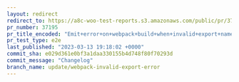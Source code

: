 ```yaml
---
layout: redirect
redirect_to: https://a8c-woo-test-reports.s3.amazonaws.com/public/pr/37195/e2e/index.html
pr_number: 37195
pr_title_encoded: "Emit+error+on+webpack+build+when+invalid+export+name+used+in+import+for+JS"
pr_test_type: e2e
last_published: "2023-03-13 19:18:02 +0000"
commit_sha: e029d361e0bf3a1daa330155b4d748f80f70293d
commit_message: "Changelog"
branch_name: update/webpack-invalid-export-error
---
```

